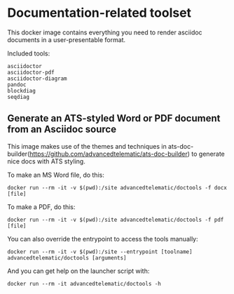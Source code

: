 # Documentation-related toolset

This docker image contains everything you need to render asciidoc documents in a user-presentable format.

Included tools:

    asciidoctor
    asciidoctor-pdf
    asciidoctor-diagram
    pandoc
    blockdiag
    seqdiag

## Generate an ATS-styled Word or PDF document from an Asciidoc source

This image makes use of the themes and techniques in ats-doc-builder(https://github.com/advancedtelematic/ats-doc-builder) to generate nice docs with ATS styling.

To make an MS Word file, do this:

    docker run --rm -it -v $(pwd):/site advancedtelematic/doctools -f docx [file]

To make a PDF, do this:

    docker run --rm -it -v $(pwd):/site advancedtelematic/doctools -f pdf [file]

You can also override the entrypoint to access the tools manually:

    docker run --rm -it -v $(pwd):/site --entrypoint [toolname] advancedtelematic/doctools [arguments]

And you can get help on the launcher script with:

    docker run --rm -it advancedtelematic/doctools -h
